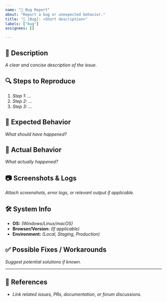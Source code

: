 ```yaml
---
name: "🐞 Bug Report"
about: "Report a bug or unexpected behavior."
title: "🐞 [Bug]: <Short description>"
labels: ["bug"]
assignees: []

---
```


## 🐛 Description
_A clear and concise description of the issue._

## 🔍 Steps to Reproduce
1. _Step 1: ..._
2. _Step 2: ..._
3. _Step 3: ..._

## 🧐 Expected Behavior
_What should have happened?_

## 🚨 Actual Behavior
_What actually happened?_

## 📷 Screenshots & Logs
_Attach screenshots, error logs, or relevant output if applicable._

## 🛠️ System Info
- **OS:** _(Windows/Linux/macOS)_
- **Browser/Version:** _(If applicable)_
- **Environment:** _(Local, Staging, Production)_

## ✅ Possible Fixes / Workarounds
_Suggest potential solutions if known._

---

## 🔗 References
- _Link related issues, PRs, documentation, or forum discussions._

